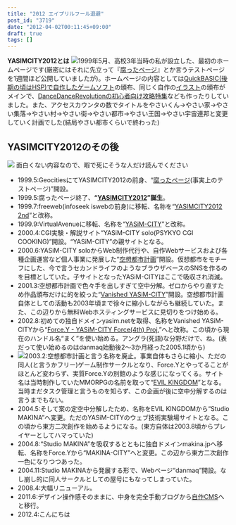 ```yaml
---
title: "2012 エイプリルフール退避"
post_id: "3719"
date: "2012-04-02T00:11:45+09:00"
draft: true
tags: []
---
```



**YASIMCITY2012とは** 
![](https://danmaq.com/image/old/site/yasim1.jpg)1999年5月、高校3年当時の私が設立した、最初のホームページです(厳密にはそれに先立って『[腐ったページ](https://danmaq.com/page-of-rotted)』とか言うテストページを1週間ほど公開していましたが)。ホームページの内容としては[QuickBASIC(後期の頃はHSP)で自作したゲームソフト](https://danmaq.com/category/products/apps?order=ASC)の頒布、同じく自作の[イラスト](https://danmaq.com/old/1999/cg/)の頒布がメインで、[DanceDanceRevolutionの初心者向け攻略特集](https://danmaq.com/old/1999/bemani/guide/ddr.html)なども作ったりしていました。また、アクセスカウンタの数でタイトルをやさいくん→やさい家→やさい集落→やさい村→やさい街→やさい都市→やさい王国→やさい宇宙連邦と変更していく計画でした(結局やさい都市くらいで終わった)
## YASIMCITY2012のその後
![](https://danmaq.com/image/old/site/yasim3.jpg) 面白くない内容なので、暇で死にそうな人だけ読んでください

  * 1999.5:GeocitiesにてYASIMCITY2012の前身、“[腐ったページ](https://danmaq.com/page-of-rotted)(事実上のテストページ)”開設。
  * 1999.5:腐ったページ終了、**“[YASIMCITY2012](https://danmaq.com/yasimcity2012)”誕生**。
  * 1999.7:freeweb(infoseek iswebの前身)に移転、名称を“[YASIMCITY2012 2nd](https://danmaq.com/yasimcity-2nd)”と改称。
  * 1999.9:VirtualAvenueに移転、名称を“[YASiM-CITY](https://danmaq.com/yasim-city)”と改称。
  * 2000.4:CGI実験・解説サイト“YASiM-CITY solo(PSYKYO CGI COOKING)”開設。“YASiM-CITY”の親サイトとなる。
  * 2000.6:YASiM-CITY soloからWeb制作代行や、自作Webサービスおよび各種企画運営など個人事業に発展した“[空想都市計画](https://danmaq.com/old/2002/kuto/default.html)”開設。仮想都市をモチーフにした、今で言うセカンドライフのようなブラウザベースのSNSを作るのを目標としていた。子サイトとなったYASiM-CITYはここで吸収され消滅。
  * 2001.3:空想都市計画で色々手を出しすぎて空中分解。ゼロからやり直すため作品頒布だけに的を絞った“[Vanished YASiM-CITY](https://danmaq.com/old/2001/1/default.html)”開設。空想都市計画自体としての活動も2003年頃まで徐々に縮小しながらも継続していた。また、この辺りから無料Webホスティングサービスに見切りをつけ始める。
  * 2002.8:初めての独自ドメインyasim.netを取得、名称をVanished YASiM-CITYから“[Force.Y - YASiM-CITY Force(4th) Proj.](https://danmaq.com/old/2002/2)”へと改称。この頃から現在のハンドル名“まく”を使い始める。アングラ(死語)な分野だけで、ね。(表だって使い始めるのはdanmaq始動後2～3か月経った2005.1頃から)
  * ![](https://danmaq.com/image/old/site/makinacity.png)2003.2:空想都市計画と言う名称を廃止。事業自体もさらに縮小、ただの同人(と言うかフリー)ゲーム制作サークルとなり、Force.Yとやってることがほとんど変わらず、実質Force.Yの別館のような感じになってくる。サイト名は当時制作していたMMORPGの名前を取って“[EVIL KINGDOM](https://danmaq.com/old/2003/6/)”となる。当時まだタスク管理と言うものを知らず、この企画が後に空中分解するのは言うまでもない。
  * 2004.5:そして案の定空中分解したため、名称をEVIL KINGDOMから“Studio MAKINA”へ変更。ただのYASiM-CITYのウェブ技術実験場サイトとなる。この頃から東方二次創作を始めるようになる。(東方自体は2003.8頃からプレイヤーとしてハマっていた)
  * 2004.8:“Studio MAKINA”を吸収するとともに独自ドメインmakina.jpへ移転、名称をForce.Yから“MAKINA-CITY”へと変更。この辺から東方二次創作一色になりつつあった。
  * 2004.11:Studio MAKINAから発展する形で、Webページ“danmaq”開設。なし崩し的に同人サークルとしての屋号にもなってしまっていた。
  * 2008.4:大幅リニューアル。
  * 2011.6:デザイン操作感そのままに、中身を完全手動ブログから[自作CMS](http://nue.sourceforge.jp/)へと移行。
  * 2012.4:こんにちは
